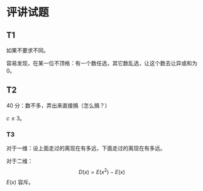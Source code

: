 # 评讲试题

## T1

如果不要求不同。

容易发现，在某一位不顶格：有一个数任选，其它数乱选，让这个数去让异或和为 $0$。

## T2

$40$ 分：数不多，弄出来直接搞（怎么搞？）

$c \le 3$。

### T3

对于一维：设上面走过的离现在有多远，下面走过的离现在有多远。

对于二维：
$$
D(x) = E(x^2) - E(x)
$$
$E(x)$ 容斥。